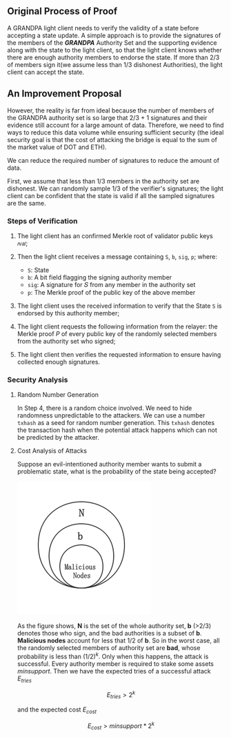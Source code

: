 ## Original Process of Proof

A GRANDPA light client needs to verify the validity of a state before accepting a state update. A simple approach is to provide the signatures of the members of the ***GRANDPA*** Authority Set and the supporting evidence along with the state to the light client, so that the light client knows whether there are enough authority members to endorse the state. If more than 2/3 of members sign it(we assume less than 1/3 dishonest Authorities), the light client can accept the state.

## An Improvement Proposal

However, the reality is far from ideal because the number of members of the GRANDPA authority set is so large that 2/3 + 1 signatures and their evidence still account for a large amount of data. Therefore, we need to find ways to reduce this data volume while ensuring sufficient security (the ideal security goal is that the cost of attacking the bridge is equal to the sum of the market value of DOT and ETH).

We can reduce the required number of signatures to reduce the amount of data.

First, we assume that less than 1/3 members in the authority set are dishonest. We can randomly sample 1/3 of the verifier's signatures; the light client can be confident that the state is valid if all the sampled signatures are the same.

### Steps of Verification

1. The light client has an confirmed Merkle root of validator public keys `𝑟𝑣𝑎𝑙`;
2. Then the light client receives a message containing  `S`, `b`, `sig`, `p`;
where:
   *  `S`: State
   *  `b`: A bit field flagging the signing authority member
   * `sig`: A signature for 𝑆 from any member in the authority set
   * `p`: The Merkle proof of the public key of the above member


1. The light client uses the received information to verify that the State  `S`  is endorsed by this authority member;
2. The light client requests the following information from the relayer: the Merkle proof *P* of every public key of the randomly selected members from the authority set who signed;
3. The light client then verifies the requested information to ensure having collected enough signatures.

### Security Analysis

1. Random Number Generation

    In Step 4, there is a random choice involved. We need to hide randomness unpredictable to the attackers. We can use a number `txhash` as a seed for random number generation. This  `txhash` denotes the transaction hash when the potential attack happens which can not be predicted by the attacker.

2. Cost Analysis of Attacks

    Suppose an evil-intentioned authority member wants to submit a problematic state, what is the probability of the state being accepted?

    ![BEEFY Security Model](https://github.com/robinwei-itering/assets/blob/main/darwinia-bridge-sol/BEEFY_Security_Model.png)

    As the figure shows, **N** is the set of the whole authority set, **b** (>2/3) denotes those who sign, and the bad authorities is a subset of **b**. **Malicious nodes** account for less that 1/2 of **b**. So in the worst case, all the randomly selected members of authority set are **bad**, whose probability is less than $(1/2)^k$. Only when this happens, the attack is successful. Every authority member is required to stake some assets $minsupport$. Then we have the expected tries of a successful attack $E_{tries}$

    $$E_{tries} > 2^k$$

    and the expected cost $E_{cost}$

    $$E_{cost} > minsupport*2^k$$


